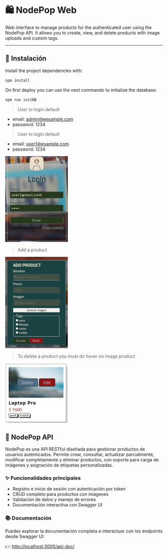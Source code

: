 # 🛍️ NodePop Web

Web interface to manage products for the authenticated user using the NodePop API. It allows you to create, view, and delete products with image uploads and custom tags.

---

## 🚀 Instalación

Install the project dependencies with:

```bash
npm install
 ```

 On first deploy you can use the next commando to initialize the database:

 ```sh
 npm run initDB
 ```

> User to login default

- email: admin@eexample.com
- password: 1234

> User to login default

- email: user1@example.com
- password: 1234


 <img src="assets-readme/login.png" width="200" alt="login view">

> Add a product

<img src="assets-readme/add-product.png" width="200" alt="login view">

 > To delete a product you must do hover on image product

 <img src="assets-readme/delete-product.png" width="200" alt="delete a product">


 ## 🧾 NodePop API

NodePop es una API RESTful diseñada para gestionar productos de usuarios autenticados. Permite crear, consultar, actualizar parcialmente, modificar completamente y eliminar productos, con soporte para carga de imágenes y asignación de etiquetas personalizadas.

### ✨ Funcionalidades principales

- Registro e inicio de sesión con autenticación por token
- CRUD completo para productos con imágenes
- Validación de datos y manejo de errores
- Documentación interactiva con Swagger UI

### 📚 Documentación

Puedes explorar la documentación completa e interactuar con los endpoints desde Swagger UI:

👉 [http://localhost:3000/api-doc/](http://localhost:3000/api-doc/)